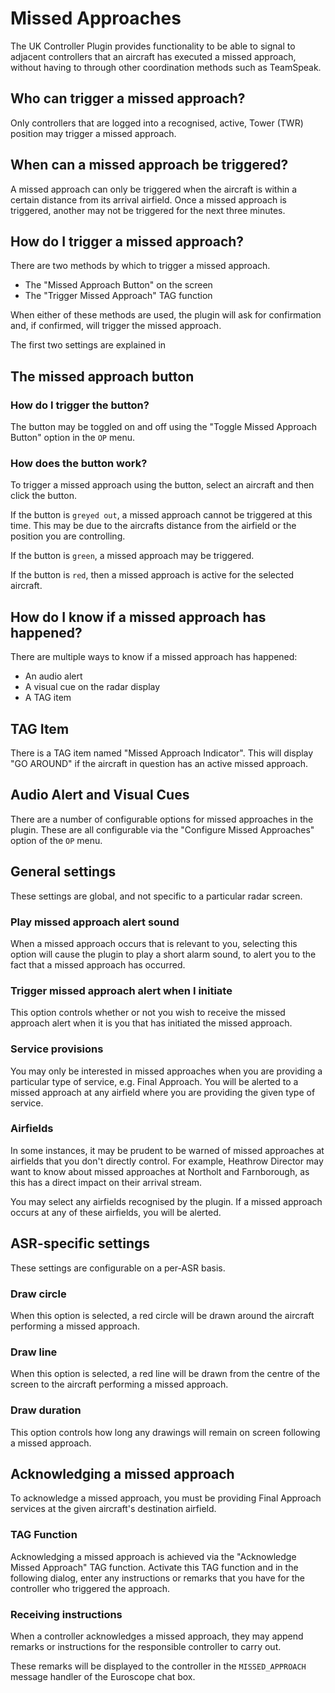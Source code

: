 # Missed Approaches

The UK Controller Plugin provides functionality to be able to signal to adjacent controllers that an aircraft
has executed a missed approach, without having to through other coordination methods such as TeamSpeak.

## Who can trigger a missed approach?

Only controllers that are logged into a recognised, active, Tower (TWR) position may trigger a missed approach.

## When can a missed approach be triggered?

A missed approach can only be triggered when the aircraft is within a certain distance from its arrival
airfield. Once a missed approach is triggered, another may not be triggered for the next three minutes.

## How do I trigger a missed approach?

There are two methods by which to trigger a missed approach.

- The "Missed Approach Button" on the screen
- The "Trigger Missed Approach" TAG function

When either of these methods are used, the plugin will ask for confirmation and, if confirmed, will trigger
the missed approach.

The first two settings are explained in

## The missed approach button

### How do I trigger the button?

The button may be toggled on and off using the "Toggle Missed Approach Button" option in the `OP` menu.

### How does the button work?

To trigger a missed approach using the button, select an aircraft and then click the button.

If the button is `greyed out`, a missed approach cannot be triggered at this time. This may be due
to the aircrafts distance from the airfield or the position you are controlling.

If the button is `green`, a missed approach may be triggered.

If the button is `red`, then a missed approach is active for the selected aircraft.

## How do I know if a missed approach has happened?

There are multiple ways to know if a missed approach has happened:

- An audio alert
- A visual cue on the radar display
- A TAG item

## TAG Item

There is a TAG item named "Missed Approach Indicator". This will display "GO AROUND" if the aircraft in question
has an active missed approach.

## Audio Alert and Visual Cues

There are a number of configurable options for missed approaches in the plugin. These are all configurable
via the "Configure Missed Approaches" option of the `OP` menu.

## General settings

These settings are global, and not specific to a particular radar screen.

### Play missed approach alert sound

When a missed approach occurs that is relevant to you, selecting this option will cause the plugin to play
a short alarm sound, to alert you to the fact that a missed approach has occurred.

### Trigger missed approach alert when I initiate

This option controls whether or not you wish to receive the missed approach alert when it is
you that has initiated the missed approach.

### Service provisions

You may only be interested in missed approaches when you are providing a particular type of
service, e.g. Final Approach. You will be alerted to a missed approach at any airfield where you
are providing the given type of service.

### Airfields

In some instances, it may be prudent to be warned of missed approaches at airfields that you don't directly control.
For example, Heathrow Director may want to know about missed approaches at Northolt and Farnborough, as this has a
direct impact on their arrival stream.

You may select any airfields recognised by the plugin. If a missed approach occurs at any of these airfields,
you will be alerted.

## ASR-specific settings

These settings are configurable on a per-ASR basis.

### Draw circle

When this option is selected, a red circle will be drawn around the aircraft performing a missed approach.

### Draw line

When this option is selected, a red line will be drawn from the centre of the screen to the aircraft performing a missed approach.

### Draw duration

This option controls how long any drawings will remain on screen following a missed approach.

## Acknowledging a missed approach

To acknowledge a missed approach, you must be providing Final Approach services at the given aircraft's destination airfield.

### TAG Function

Acknowledging a missed approach is achieved via the "Acknowledge Missed Approach" TAG function. Activate this TAG function and in the following dialog, enter any instructions or remarks that you have for the controller who triggered the approach.

### Receiving instructions

When a controller acknowledges a missed approach, they may append remarks or instructions for the responsible controller to carry out.

These remarks will be displayed to the controller in the `MISSED_APPROACH` message handler of the Euroscope chat box.

